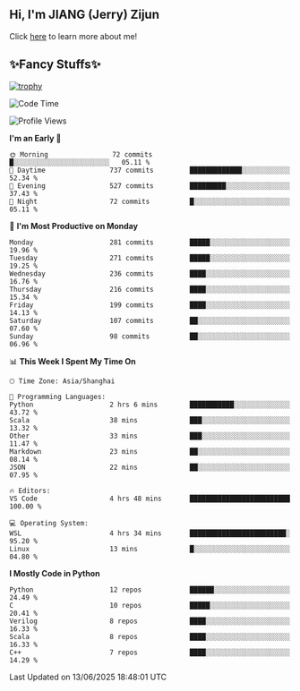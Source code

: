 ## Hi, I'm JIANG (Jerry) Zijun

Click [here](https://jzjerry.github.io/about/) to learn more about me!

## ✨Fancy Stuffs✨
[![trophy](https://github-profile-trophy.vercel.app/?username=jzjerry&theme=onedark)](https://github.com/ryo-ma/github-profile-trophy)
<!--START_SECTION:waka-->
![Code Time](http://img.shields.io/badge/Code%20Time-1%2C348%20hrs%2019%20mins-blue)

![Profile Views](http://img.shields.io/badge/Profile%20Views-4-blue)

**I'm an Early 🐤** 

```text
🌞 Morning                72 commits          █░░░░░░░░░░░░░░░░░░░░░░░░   05.11 % 
🌆 Daytime                737 commits         █████████████░░░░░░░░░░░░   52.34 % 
🌃 Evening                527 commits         █████████░░░░░░░░░░░░░░░░   37.43 % 
🌙 Night                  72 commits          █░░░░░░░░░░░░░░░░░░░░░░░░   05.11 % 
```
📅 **I'm Most Productive on Monday** 

```text
Monday                   281 commits         █████░░░░░░░░░░░░░░░░░░░░   19.96 % 
Tuesday                  271 commits         █████░░░░░░░░░░░░░░░░░░░░   19.25 % 
Wednesday                236 commits         ████░░░░░░░░░░░░░░░░░░░░░   16.76 % 
Thursday                 216 commits         ████░░░░░░░░░░░░░░░░░░░░░   15.34 % 
Friday                   199 commits         ████░░░░░░░░░░░░░░░░░░░░░   14.13 % 
Saturday                 107 commits         ██░░░░░░░░░░░░░░░░░░░░░░░   07.60 % 
Sunday                   98 commits          ██░░░░░░░░░░░░░░░░░░░░░░░   06.96 % 
```


📊 **This Week I Spent My Time On** 

```text
🕑︎ Time Zone: Asia/Shanghai

💬 Programming Languages: 
Python                   2 hrs 6 mins        ███████████░░░░░░░░░░░░░░   43.72 % 
Scala                    38 mins             ███░░░░░░░░░░░░░░░░░░░░░░   13.32 % 
Other                    33 mins             ███░░░░░░░░░░░░░░░░░░░░░░   11.47 % 
Markdown                 23 mins             ██░░░░░░░░░░░░░░░░░░░░░░░   08.14 % 
JSON                     22 mins             ██░░░░░░░░░░░░░░░░░░░░░░░   07.95 % 

🔥 Editors: 
VS Code                  4 hrs 48 mins       █████████████████████████   100.00 % 

💻 Operating System: 
WSL                      4 hrs 34 mins       ████████████████████████░   95.20 % 
Linux                    13 mins             █░░░░░░░░░░░░░░░░░░░░░░░░   04.80 % 
```

**I Mostly Code in Python** 

```text
Python                   12 repos            ██████░░░░░░░░░░░░░░░░░░░   24.49 % 
C                        10 repos            █████░░░░░░░░░░░░░░░░░░░░   20.41 % 
Verilog                  8 repos             ████░░░░░░░░░░░░░░░░░░░░░   16.33 % 
Scala                    8 repos             ████░░░░░░░░░░░░░░░░░░░░░   16.33 % 
C++                      7 repos             ████░░░░░░░░░░░░░░░░░░░░░   14.29 % 
```




 Last Updated on 13/06/2025 18:48:01 UTC
<!--END_SECTION:waka-->
